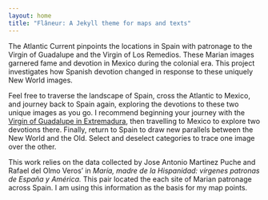 ```yaml
---
layout: home
title: "Flâneur: A Jekyll theme for maps and texts"
---
```


The Atlantic Current pinpoints the locations in Spain with patronage to the Virgin of Guadalupe and the Virgin of Los Remedios. These Marian images garnered fame and devotion in Mexico during the colonial era. This project investigates how Spanish devotion changed in response to these uniquely New World images.

Feel free to traverse the landscape of Spain, cross the Atlantic to Mexico, and journey back to Spain again, exploring the devotions to these two unique images as you go. I recommend beginning your journey with the [Virgin of Guadalupe in Extremadura]( http://dauk19.wludci.info/atlanticcurrent/#/article/2019-02-11-guadalupe-extrem/), then travelling to Mexico to explore two devotions there. Finally, return to Spain to draw new parallels between the New World and the Old. Select and deselect categories to trace one image over the other.

This work relies on the data collected by Jose Antonio Martinez Puche and Rafael del Olmo Veros’ in *María, madre de la Hispanidad: vírgenes patronas de España y América.* This pair located the each site of Marian patronage across Spain. I am using this information as the basis for my map points.
